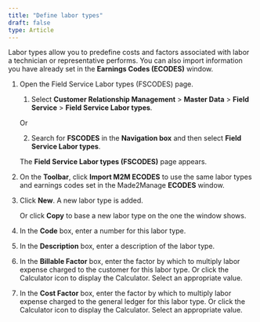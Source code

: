 ```yaml
---
title: "Define labor types"
draft: false
type: Article
---
```


Labor types allow you to predefine costs and factors associated with labor a technician or representative performs. You can also import information you have already set in the **Earnings Codes (ECODES)** window.

1. Open the Field Service Labor types (FSCODES) page.

    1. Select **Customer Relationship Management** > **Master Data** > **Field Service** > **Field Service Labor types**.

    Or

    2. Search for **FSCODES** in the **Navigation box** and then select **Field Service Labor types**.

    The **Field Service Labor types (FSCODES)** page appears.

2. On the **Toolbar**, click **Import M2M ECODES** to use the same labor types and earnings codes set in the Made2Manage **ECODES** window.

3. Click **New**. A new labor type is added.

    Or click **Copy** to base a new labor type on the one the window shows.

4. In the **Code** box, enter a number for this labor type.

5. In the **Description** box, enter a description of the labor type.

6. In the **Billable Factor** box, enter the factor by which to multiply labor expense charged to the customer for this labor type. Or click the Calculator icon to display the Calculator. Select an appropriate value.

7. In the **Cost Factor** box, enter the factor by which to multiply labor expense charged to the general ledger for this labor type. Or click the Calculator icon to display the Calculator. Select an appropriate value.

​